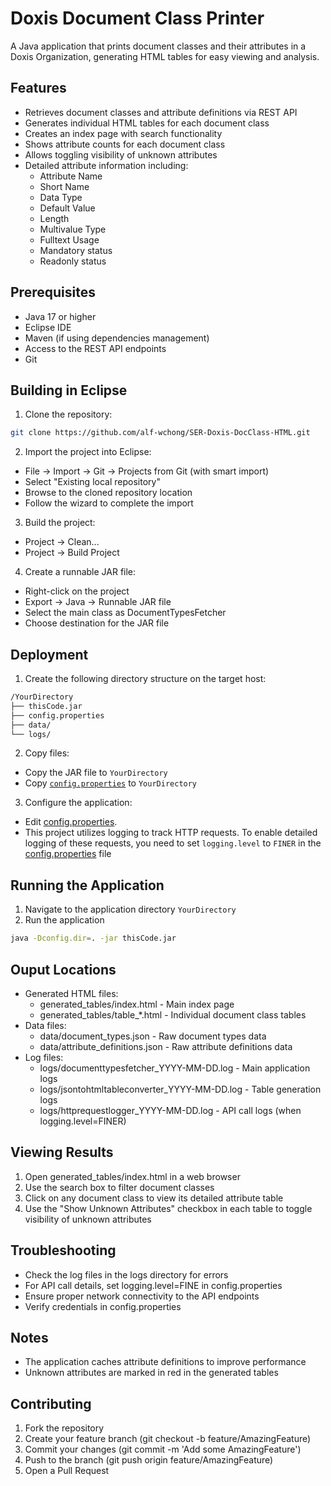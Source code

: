# Doxis Document Class Printer

A Java application that prints document classes and their attributes in a Doxis Organization, generating HTML tables for easy viewing and analysis.

## Features

- Retrieves document classes and attribute definitions via REST API
- Generates individual HTML tables for each document class
- Creates an index page with search functionality
- Shows attribute counts for each document class
- Allows toggling visibility of unknown attributes
- Detailed attribute information including:
  - Attribute Name
  - Short Name
  - Data Type
  - Default Value
  - Length
  - Multivalue Type
  - Fulltext Usage
  - Mandatory status
  - Readonly status

## Prerequisites

- Java 17 or higher
- Eclipse IDE
- Maven (if using dependencies management)
- Access to the REST API endpoints
- Git

## Building in Eclipse
1. Clone the repository:
```bash
git clone https://github.com/alf-wchong/SER-Doxis-DocClass-HTML.git
```
2. Import the project into Eclipse:
- File → Import → Git → Projects from Git (with smart import)
- Select "Existing local repository"
- Browse to the cloned repository location
- Follow the wizard to complete the import
3. Build the project:
- Project → Clean...
- Project → Build Project
4. Create a runnable JAR file:
- Right-click on the project
- Export → Java → Runnable JAR file
- Select the main class as DocumentTypesFetcher
- Choose destination for the JAR file

## Deployment
1. Create the following directory structure on the target host:
```bash
/YourDirectory
├── thisCode.jar
├── config.properties
├── data/
└── logs/
```
2. Copy files:
- Copy the JAR file to `YourDirectory`
- Copy [`config.properties`](config.properties) to `YourDirectory`
3. Configure the application:
- Edit [config.properties](config.properties).
- This project utilizes logging to track HTTP requests. To enable detailed logging of these requests, you need to set `logging.level` to `FINER` in the [config.properties](config.properties) file

## Running the Application
1. Navigate to the application directory `YourDirectory`
2. Run the application
```bash
java -Dconfig.dir=. -jar thisCode.jar
```

## Ouput Locations
- Generated HTML files:
  - generated_tables/index.html - Main index page
  - generated_tables/table_*.html - Individual document class tables
- Data files:
  - data/document_types.json - Raw document types data
  - data/attribute_definitions.json - Raw attribute definitions data
- Log files:
  - logs/documenttypesfetcher_YYYY-MM-DD.log - Main application logs
  - logs/jsontohtmltableconverter_YYYY-MM-DD.log - Table generation logs
  - logs/httprequestlogger_YYYY-MM-DD.log - API call logs (when logging.level=FINER)
 
## Viewing Results
1. Open generated_tables/index.html in a web browser
2. Use the search box to filter document classes
3. Click on any document class to view its detailed attribute table
4. Use the "Show Unknown Attributes" checkbox in each table to toggle visibility of unknown attributes

## Troubleshooting
- Check the log files in the logs directory for errors
- For API call details, set logging.level=FINE in config.properties
- Ensure proper network connectivity to the API endpoints
- Verify credentials in config.properties

## Notes
- The application caches attribute definitions to improve performance
- Unknown attributes are marked in red in the generated tables

## Contributing
1. Fork the repository
2. Create your feature branch (git checkout -b feature/AmazingFeature)
3. Commit your changes (git commit -m 'Add some AmazingFeature')
4. Push to the branch (git push origin feature/AmazingFeature)
5. Open a Pull Request
